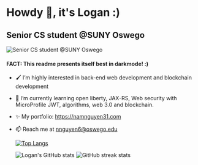 # Howdy 👋, it's Logan :)
## Senior CS student @SUNY Oswego
![Senior CS student @SUNY Oswego](https://pbs.twimg.com/profile_banners/1042005380211986441/1642665132/1500x500)

#### FACT: This readme presents itself best in darkmode! :) 

- 🖌 I’m highly interested in back-end web development and blockchain development
- 🌱 I’m currently learning open liberty, JAX-RS, Web security with MicroProfile JWT, algorithms, web 3.0 and blockchain.
- ✨ My portfolio: https://namnguyen31.com
- 📫 Reach me at nnguyen6@oswego.edu



  [![Top Langs](https://github-readme-stats.vercel.app/api/top-langs/?username=lgad31vn&hide=css,html&langs_count=8&layout=compact&theme=gotham)](https://github.com/lgad31vn/github-readme-stats)

  ![Logan's GitHub stats](https://github-readme-stats.vercel.app/api?username=lgad31vn&hide=stars&show_icons=true&theme=gotham)
  ![GitHub streak stats](https://github-readme-streak-stats.herokuapp.com/?user=lgad31vn&theme=gotham)  
<!--   [![Readme Card](https://github-readme-stats.vercel.app/api/pin/?username=lgad31vn&repo=Hashtology-dapp&theme=gotham)](https://github.com/lgad31vn/Hashtology-dapp) -->


<!--   ![GitHub Activity Graph](https://activity-graph.herokuapp.com/graph?username=lgad31vn&theme=gotham&layout=compact)   -->

